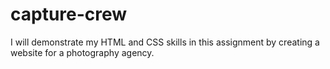 # capture-crew
I will demonstrate my HTML and CSS skills in this assignment by creating a website for a photography agency.

